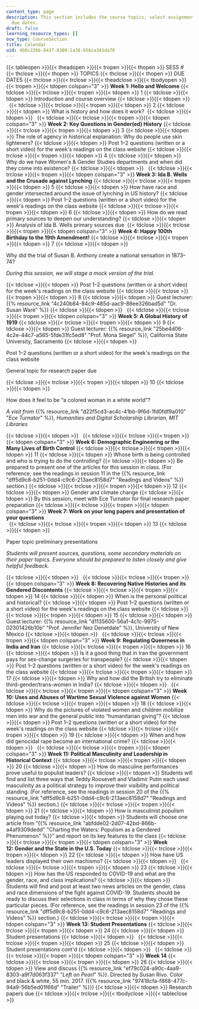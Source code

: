 ```yaml
---
content_type: page
description: This section includes the course topics, select assignments, and key
  due dates.
draft: false
learning_resource_types: []
ocw_type: CourseSection
title: Calendar
uid: 4b0c226b-8437-8300-1a38-b56ca341da78
---
```

{{< tableopen >}}{{< theadopen >}}{{< tropen >}}{{< thopen >}}
SESS #
{{< thclose >}}{{< thopen >}}
TOPICS
{{< thclose >}}{{< thopen >}}
DUE DATES
{{< thclose >}}{{< trclose >}}{{< theadclose >}}{{< tbodyopen >}}{{< tropen >}}{{< tdopen colspan="3" >}}
**Week 1: Hello and Welcome**
{{< tdclose >}}{{< trclose >}}{{< tropen >}}{{< tdopen >}}
1
{{< tdclose >}}{{< tdopen >}}
Introduction and course overview
{{< tdclose >}}{{< tdopen >}}
 
{{< tdclose >}}{{< trclose >}}{{< tropen >}}{{< tdopen >}}
2
{{< tdclose >}}{{< tdopen >}}
What is history and how does it work? 
{{< tdclose >}}{{< tdopen >}}
 
{{< tdclose >}}{{< trclose >}}{{< tropen >}}{{< tdopen colspan="3" >}}
**Week 2: Key Questions in Gender(ed) History**
{{< tdclose >}}{{< trclose >}}{{< tropen >}}{{< tdopen >}}
3
{{< tdclose >}}{{< tdopen >}}
The role of agency in historical explanation: Why do people use skin lighteners?
{{< tdclose >}}{{< tdopen >}}
Post 1–2 questions (written or a short video) for the week's readings on the class website
{{< tdclose >}}{{< trclose >}}{{< tropen >}}{{< tdopen >}}
4
{{< tdclose >}}{{< tdopen >}}
Why do we have Women's & Gender Studies departments and when did they come into existence?
{{< tdclose >}}{{< tdopen >}}
 
{{< tdclose >}}{{< trclose >}}{{< tropen >}}{{< tdopen colspan="3" >}}
**Week 3: Ida B. Wells and the Crusade against Lynching**
{{< tdclose >}}{{< trclose >}}{{< tropen >}}{{< tdopen >}}
5
{{< tdclose >}}{{< tdopen >}}
How have race and gender intersected around the issue of lynching in US history?
{{< tdclose >}}{{< tdopen >}}
Post 1–2 questions (written or a short video) for the week's readings on the class website
{{< tdclose >}}{{< trclose >}}{{< tropen >}}{{< tdopen >}}
6
{{< tdclose >}}{{< tdopen >}}
How do we read primary sources to deepen our understanding?
{{< tdclose >}}{{< tdopen >}}
Analysis of Ida B. Wells primary sources due 
{{< tdclose >}}{{< trclose >}}{{< tropen >}}{{< tdopen colspan="3" >}}
**Week 4: Happy 100th Birthday to the 19th Amendment!**
{{< tdclose >}}{{< trclose >}}{{< tropen >}}{{< tdopen >}}
7
{{< tdclose >}}{{< tdopen >}}

Why did the trial of Susan B. Anthony create a national sensation in 1873–74?

*During this session, we will stage a mock version of the trial.*

{{< tdclose >}}{{< tdopen >}}
Post 1–2 questions (written or a short video) for the week's readings on the class website
{{< tdclose >}}{{< trclose >}}{{< tropen >}}{{< tdopen >}}
8
{{< tdclose >}}{{< tdopen >}}
Guest lecturer: {{% resource_link "4c240b84-84c9-485d-aac9-88ee326bad5d" "Dr. Susan Ware" %}}
{{< tdclose >}}{{< tdopen >}}
 
{{< tdclose >}}{{< trclose >}}{{< tropen >}}{{< tdopen colspan="3" >}}
**Week 5: A Global History of 1919**
{{< tdclose >}}{{< trclose >}}{{< tropen >}}{{< tdopen >}}
9
{{< tdclose >}}{{< tdopen >}}
Guest lecturer: {{% resource_link "25be4d06-4c2e-44c7-a565-5fde31fc5ed8" "Prof. Mona Siegel" %}}, California State University, Sacramento
{{< tdclose >}}{{< tdopen >}}

Post 1–2 questions (written or a short video) for the week's readings on the class website

General topic for research paper due 

{{< tdclose >}}{{< trclose >}}{{< tropen >}}{{< tdopen >}}
10
{{< tdclose >}}{{< tdopen >}}

How does it feel to be “a colored woman in a white world”?

*A visit from* {{% resource_link "d22f5cd3-ac4c-41bb-9f6d-1fd0fdf9a010" "*Ece Turnator*" %}}*, Humanities and Digital Scholarship Librarian, MIT Libraries*

{{< tdclose >}}{{< tdopen >}}
 
{{< tdclose >}}{{< trclose >}}{{< tropen >}}{{< tdopen colspan="3" >}}
**Week 6: Demographic Engineering or the Many Lives of Birth Control**
{{< tdclose >}}{{< trclose >}}{{< tropen >}}{{< tdopen >}}
11
{{< tdclose >}}{{< tdopen >}}
Whose birth is being controlled and who is trying to do the controlling?
{{< tdclose >}}{{< tdopen >}}
Be prepared to present one of the articles for this session in class. (For reference, see the readings in session 11 in the {{% resource_link "dff5d9c8-b251-0dd4-c9c6-213aec8158d7" "Readings and Videos" %}} section.)
{{< tdclose >}}{{< trclose >}}{{< tropen >}}{{< tdopen >}}
12
{{< tdclose >}}{{< tdopen >}}
Gender and climate change
{{< tdclose >}}{{< tdopen >}}
By this session, meet with Ece Turnator for final research paper preparation
{{< tdclose >}}{{< trclose >}}{{< tropen >}}{{< tdopen colspan="3" >}}
**Week 7: Work on your long papers and presentation of your questions**   
 
{{< tdclose >}}{{< trclose >}}{{< tropen >}}{{< tdopen >}}
13
{{< tdclose >}}{{< tdopen >}}

Paper topic preliminary presentations

*Students will present sources, questions, some secondary materials on their paper topics. Everyone should be prepared to listen closely and give helpful feedback.*

{{< tdclose >}}{{< tdopen >}}
 
{{< tdclose >}}{{< trclose >}}{{< tropen >}}{{< tdopen colspan="3" >}}
**Week 8: Recovering Native Histories and its Gendered Discontents**
{{< tdclose >}}{{< trclose >}}{{< tropen >}}{{< tdopen >}}
14
{{< tdclose >}}{{< tdopen >}}
When is the personal political and historical?
{{< tdclose >}}{{< tdopen >}}
Post 1–2 questions (written or a short video) for the week's readings on the class website
{{< tdclose >}}{{< trclose >}}{{< tropen >}}{{< tdopen >}}
15
{{< tdclose >}}{{< tdopen >}}
Guest lecturer: {{% resource_link "d1135600-56a1-4c1c-9975-02301426b10b" "Prof. Jennifer Nez Denetdale" %}}, University of New Mexico
{{< tdclose >}}{{< tdopen >}}
 
{{< tdclose >}}{{< trclose >}}{{< tropen >}}{{< tdopen colspan="3" >}}
**Week 9: Regulating Queerness in India and Iran**
{{< tdclose >}}{{< trclose >}}{{< tropen >}}{{< tdopen >}}
16
{{< tdclose >}}{{< tdopen >}}
Is it a good thing that in Iran the government pays for sex-change surgeries for transpeople?
{{< tdclose >}}{{< tdopen >}}
Post 1–2 questions (written or a short video) for the week's readings on the class website
{{< tdclose >}}{{< trclose >}}{{< tropen >}}{{< tdopen >}}
17
{{< tdclose >}}{{< tdopen >}}
Why and how did the British try to eliminate third-gender/trans-women in India?
{{< tdclose >}}{{< tdopen >}}
 
{{< tdclose >}}{{< trclose >}}{{< tropen >}}{{< tdopen colspan="3" >}}
**Week 10: Uses and Abuses of Wartime Sexual Violence against Women**
{{< tdclose >}}{{< trclose >}}{{< tropen >}}{{< tdopen >}}
18
{{< tdclose >}}{{< tdopen >}}
Why do the pictures of violated women and children mobilize men into war and the general public into “humanitarian giving”?
{{< tdclose >}}{{< tdopen >}}
Post 1–2 questions (written or a short video) for the week's readings on the class website
{{< tdclose >}}{{< trclose >}}{{< tropen >}}{{< tdopen >}}
19
{{< tdclose >}}{{< tdopen >}}
When and how did genocidal rape become an international crime?
{{< tdclose >}}{{< tdopen >}}
 
{{< tdclose >}}{{< trclose >}}{{< tropen >}}{{< tdopen colspan="3" >}}
**Week 11: Political Masculinity and Leadership in Historical Context**
{{< tdclose >}}{{< trclose >}}{{< tropen >}}{{< tdopen >}}
20
{{< tdclose >}}{{< tdopen >}}
How do masculine performances prove useful to populist leaders?
{{< tdclose >}}{{< tdopen >}}
Students will find and list three ways that Teddy Roosevelt and Vladimir Putin each used masculinity as a political strategy to improve their visibility and political standing. (For reference, see the readings in session 20 of the {{% resource_link "dff5d9c8-b251-0dd4-c9c6-213aec8158d7" "Readings and Videos" %}} section.)
{{< tdclose >}}{{< trclose >}}{{< tropen >}}{{< tdopen >}}
21
{{< tdclose >}}{{< tdopen >}}
How is masculinist populism playing out today?
{{< tdclose >}}{{< tdopen >}}
Students will choose one article from “{{% resource_link "abfdde02-2d07-42bd-866b-a4af9309dedd" "Charting the Waters: Populism as a Gendered Phenomenon" %}}” and report on its key features to the class
{{< tdclose >}}{{< trclose >}}{{< tropen >}}{{< tdopen colspan="3" >}}
**Week 12: Gender and the State in the U.S. Today**
{{< tdclose >}}{{< trclose >}}{{< tropen >}}{{< tdopen >}}
22
{{< tdclose >}}{{< tdopen >}}
How have US leaders displayed their own machismo?
{{< tdclose >}}{{< tdopen >}}
 
{{< tdclose >}}{{< trclose >}}{{< tropen >}}{{< tdopen >}}
23
{{< tdclose >}}{{< tdopen >}}
How has the US responded to COVID-19 and what are the gender, race, and class implications?
{{< tdclose >}}{{< tdopen >}}
Students will find and post at least two news articles on the gender, class and race dimensions of the fight against COVID-19. Students should be ready to discuss their selections in class in terms of why they chose these particular pieces. (For reference, see the readings in session 23 of the {{% resource_link "dff5d9c8-b251-0dd4-c9c6-213aec8158d7" "Readings and Videos" %}} section.)
{{< tdclose >}}{{< trclose >}}{{< tropen >}}{{< tdopen colspan="3" >}}
**Week 13: Student Presentations**
{{< tdclose >}}{{< trclose >}}{{< tropen >}}{{< tdopen >}}
24
{{< tdclose >}}{{< tdopen >}}
Student presentations
{{< tdclose >}}{{< tdopen >}}
 
{{< tdclose >}}{{< trclose >}}{{< tropen >}}{{< tdopen >}}
25
{{< tdclose >}}{{< tdopen >}}
Student presentations cont'd
{{< tdclose >}}{{< tdopen >}}
 
{{< tdclose >}}{{< trclose >}}{{< tropen >}}{{< tdopen colspan="3" >}}
**Week 14**
{{< tdclose >}}{{< trclose >}}{{< tropen >}}{{< tdopen >}}
26
{{< tdclose >}}{{< tdopen >}}
View and discuss {{% resource_link "ef79c024-a90c-4aa9-8303-a9f7d063f337" "*Left on Pearl*" %}}. Directed by Susan Rivo. Color and black & white, 55 min. 2017. ({{% resource_link "97418cfa-f868-477c-94a9-56b5ed01f66d" "Trailer" %}})
{{< tdclose >}}{{< tdopen >}}
Research papers due
{{< tdclose >}}{{< trclose >}}{{< tbodyclose >}}{{< tableclose >}}